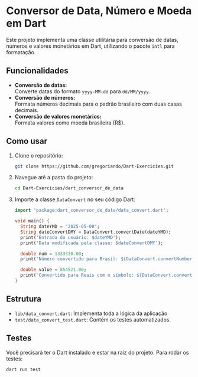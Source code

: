 # Conversor de Data, Número e Moeda em Dart

Este projeto implementa uma classe utilitária para conversão de datas, números e valores monetários em Dart, utilizando o pacote `intl` para formatação.

## Funcionalidades

- **Conversão de datas:**  
  Converte datas do formato `yyyy-MM-dd` para `dd/MM/yyyy`.
- **Conversão de números:**  
  Formata números decimais para o padrão brasileiro com duas casas decimais.
- **Conversão de valores monetários:**  
  Formata valores como moeda brasileira (R$).

## Como usar

1. Clone o repositório:
    ```sh
    git clone https://github.com/gregoriando/Dart-Exercicies.git
    ```
2. Navegue até a pasta do projeto:
    ```sh
    cd Dart-Exercicies/dart_conversor_de_data
    ```
3. Importe a classe `DataConvert` no seu código Dart:
    ```dart
    import 'package:dart_conversor_de_data/data_convert.dart';

    void main() {
      String dateYMD = "2025-05-08";
      String dateConvertDMY = DataConvert.convertDate(dateYMD);
      print('Entrada do usuário: $dateYMD');
      print('Data modificada pela classe: $dateConvertDMY');

      double num = 1333330.00;
      print("Número convertido para Brasil: ${DataConvert.convertNumber(num)}");

      double value = 854521.00;
      print("Convertido para Reais com o símbolo: ${DataConvert.convertMoney(value)}");
    }
    ```

## Estrutura

- `lib/data_convert.dart`: Implementa toda a lógica da aplicação
- `test/data_convert_test.dart`: Contém os testes automatizados.

## Testes

Você precisará ter o Dart instalado e estar na raiz do projeto.
Para rodar os testes:

```sh
dart run test
```